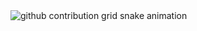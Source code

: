 <picture>
  <source media="(prefers-color-scheme: dark)" srcset="https://raw.githubusercontent.com/kakanetwork/kakanetwork/output/dist/github-contribution-grid-snake-dark.svg">
  <source media="(prefers-color-scheme: light)" srcset="https://raw.githubusercontent.com/kakanetwork/kakanetwork/output/dist/github-contribution-grid-snake.svg">
  <img alt="github contribution grid snake animation" src="https://raw.githubusercontent.com/kakanetwork/kakanetwork/output/dist/github-contribution-grid-snake.svg">
</picture>
